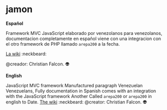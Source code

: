 # jamon
**Español**

Framework MVC JavaScript elaborado por venezolanos para venezolanos, documentacion completamente en español viene con una integracion con el otro framework de PHP llamado `arepa200` a la fecha.

[La wiki](https://github.com/falcon1812/jamon/wiki) :neckbeard:
 
@creador: Christian Falcon. :alien:

**English**

JavaScript MVC framework Manufactured paragraph Venezuelan Venezuelans, Fully documentation in Spanish comes with an integration with the JavaScript framework Another Called `arepa200` or `arepa200` in english to Date.
[The wiki](https://github.com/falcon1812/jamon/wiki) :neckbeard:
@creator: Christian Falcon. :alien:

